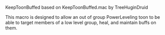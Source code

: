 KeepToonBuffed
based on KeepToonBuffed.mac by TreeHuginDruid

This macro is designed to allow an out of group PowerLeveling toon to be able to target members of a low level group, heal, and maintain buffs on them.
